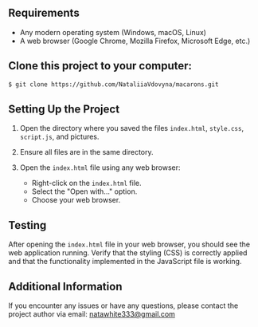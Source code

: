 
## Requirements
- Any modern operating system (Windows, macOS, Linux)
- A web browser (Google Chrome, Mozilla Firefox, Microsoft Edge, etc.)

## Clone this project to your computer:

```markdown
$ git clone https://github.com/NataliiaVdovyna/macarons.git
```

## Setting Up the Project

1. Open the directory where you saved the files `index.html`, `style.css`, `script.js`, and pictures.

2. Ensure all files are in the same directory.

3. Open the `index.html` file using any web browser:
    - Right-click on the `index.html` file.
    - Select the "Open with..." option.
    - Choose your web browser.

## Testing

After opening the `index.html` file in your web browser, you should see the web application running. Verify that the styling (CSS) is correctly applied and that the functionality implemented in the JavaScript file is working.

## Additional Information

If you encounter any issues or have any questions, please contact the project author via email: natawhite333@gmail.com

